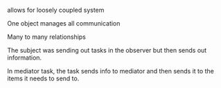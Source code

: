 allows for loosely coupled system

One object manages all communication

Many to many relationships

The subject was sending out tasks in the observer but then sends out information.

In mediator task, the task sends info to mediator and then sends it to the items it needs to send to. 
